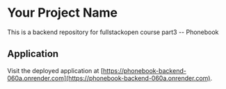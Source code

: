 # Your Project Name

This is a backend repository for fullstackopen course part3 -- Phonebook

## Application

Visit the deployed application at [https://phonebook-backend-060a.onrender.com](https://phonebook-backend-060a.onrender.com).
